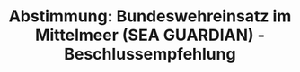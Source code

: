 ---
abstimmung:
  abstimmung: 2
  bundestagssitzung: 214
  datum: 3. März 2021
  legislaturperiode: 19
categories:
- Todo
data:
- title: Abstimmungsergebnis 20210303_2-data.pdf
  url: /res/2021-btw/abstimmungsergebnisse/20210303_2-data.pdf
- title: Abstimmungsergebnis 20210303_2_xls-data.xlsx
  url: /res/2021-btw/abstimmungsergebnisse/20210303_2_xls-data.xlsx
- title: Abstimmungsergebnis 20210303_2_xls-data.csv
  url: /res/2021-btw/abstimmungsergebnisse/csv/20210303_2_xls-data.csv
ergebnis:
  AfD:
    enthaltung: 0
    gesamt: 88
    ja: 0
    nein: 77
    nichtabgegeben: 11
    ungueltig: 0
  Bündnis 90/Die Grünen:
    enthaltung: 0
    gesamt: 67
    ja: 2
    nein: 61
    nichtabgegeben: 4
    ungueltig: 0
  Die Linke:
    enthaltung: 0
    gesamt: 69
    ja: 0
    nein: 53
    nichtabgegeben: 16
    ungueltig: 0
  FDP:
    enthaltung: 0
    gesamt: 80
    ja: 74
    nein: 0
    nichtabgegeben: 6
    ungueltig: 0
  cdu/csu:
    enthaltung: 0
    gesamt: 246
    ja: 226
    nein: 0
    nichtabgegeben: 20
    ungueltig: 0
  file: 20210303_2_xls-data.xlsx
  fraktionslos:
    enthaltung: 1
    gesamt: 7
    ja: 0
    nein: 4
    nichtabgegeben: 2
    ungueltig: 0
  spd:
    enthaltung: 1
    gesamt: 152
    ja: 135
    nein: 3
    nichtabgegeben: 13
    ungueltig: 0
layout: abstimmung
links:
- title: Link zu bundestag.de
  url: https://www.bundestag.de/parlament/plenum/abstimmung/abstimmung?id=715
preview: 'Deutscher Bundestag


  214. Sitzung des Deutschen Bundestages

  am Mittwoch, 3. März 2021


  Endgültiges Ergebnis der Namentlichen Abstimmung Nr. 2


  Beschlussempfehlung des Auswärtigen Ausschusses (3. Ausschuss)

  zu dem Antrag der Bundesregierung

  Fortsetzung der Beteiligung bewaffneter deutscher Streitkräfte an der NATO-geführten

  Maritimen Sicherheitsoperation SEA-GUARDIAN im Mittelmeer

  Drs. 19/26558 und 19/27016'
tags:
- Todo
title: 'Abstimmung: Bundeswehreinsatz im Mittelmeer (SEA GUARDIAN) - Beschlussempfehlung'
---